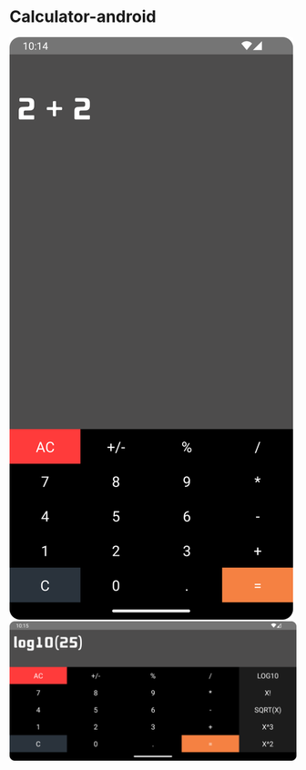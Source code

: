 # Calculator-android

![Screenshot_1.png](img/Screenshot_1.png)
![Screenshot_2.png](img/Screenshot_2.png)